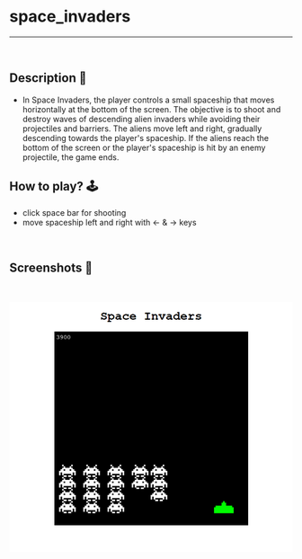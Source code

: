 # **space_invaders** 

---

<br>

## **Description 📃**
- In Space Invaders, the player controls a small spaceship that moves horizontally at the bottom of the screen. The objective is to shoot and destroy waves of descending alien invaders while avoiding their projectiles and barriers. The aliens move left and right, gradually descending towards the player's spaceship. If the aliens reach the bottom of the screen or the player's spaceship is hit by an enemy projectile, the game ends.

## **How to play? 🕹️**
- click space bar for shooting
- move spaceship left and right with <- & -> keys
	
<br>

## **Screenshots 📸**

<br>

![image](../../assets/images/Space_Invaders.png)

<br>